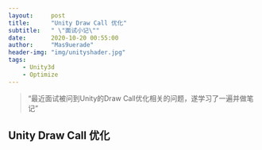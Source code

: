 ```yaml
---
layout:     post
title:      "Unity Draw Call 优化"
subtitle:   " \"面试小记\""
date:       2020-10-20 00:55:00
author:     "Mas9uerade"
header-img: "img/unityshader.jpg"
tags:
    - Unity3d
    - Optimize
---
```


> “最近面试被问到Unity的Draw Call优化相关的问题，遂学习了一遍并做笔记”
## Unity Draw Call 优化


